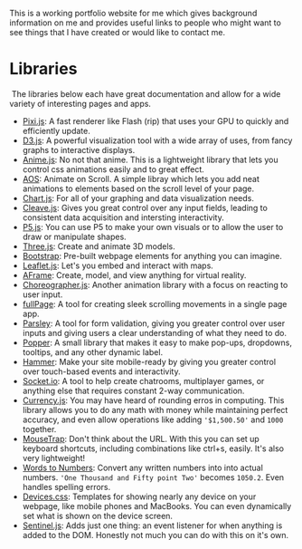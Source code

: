 This is a working portfolio website for me which gives background information on me and provides useful links to people who might want to see things that I have created or would like to contact me. 

# Libraries
​
The libraries below each have great documentation and allow for a wide variety of interesting
pages and apps.
​
- [Pixi.js](https://pixijs.com/): A fast renderer like Flash (rip) that uses your GPU to quickly and efficiently update.
​
- [D3.js](https://d3js.org/): A powerful visualization tool with a wide array of uses, from fancy graphs to interactive displays.
​
- [Anime.js](https://animejs.com/): No not that anime. This is a lightweight library that lets you control css animations easily and to great effect.
​
- [AOS](https://michalsnik.github.io/aos/): Animate on Scroll. A simple libray which lets you add neat animations to elements based on the scroll level of your page.
​
- [Chart.js](https://www.chartjs.org/): For all of your graphing and data visualization needs.
​
- [Cleave.js](https://nosir.github.io/cleave.js/): Gives you great control over any input fields, leading to consistent data acquisition and intersting interactivity.
​
- [P5.js](https://p5js.org/get-started/): You can use P5 to make your own visuals or to allow the user to draw or manipulate shapes.
​
- [Three.js](https://threejs.org/): Create and animate 3D models.
​
- [Bootstrap](https://getbootstrap.com/): Pre-built webpage elements for anything you can imagine.
​
- [Leaflet.js](https://leafletjs.com/): Let's you embed and interact with maps.
​
- [AFrame](https://aframe.io/): Create, model, and view anything for virtual reality.
​
- [Choreographer.js](https://christinecha.github.io/choreographer-js/): Another animation library with a focus on reacting to user input.
​
- [fullPage](https://alvarotrigo.com/fullPage/): A tool for creating sleek scrolling movements in a single page app.
​
- [Parsley](http://parsleyjs.org/): A tool for form validation, giving you greater control over user inputs and giving users a clear understanding of what they need to do.
​
- [Popper](https://popper.js.org/): A small library that makes it easy to make pop-ups, dropdowns, tooltips, and any other dynamic label.
​
- [Hammer](http://hammerjs.github.io/): Make your site mobile-ready by giving you greater control over touch-based events and interactivity.
​
- [Socket.io](https://socket.io/): A tool to help create chatrooms, multiplayer games, or anything else that requires constant 2-way communication.
​
- [Currency.js](https://github.com/scurker/currency.js): You may have heard of rounding erros in computing. This library allows you to do any math with money while maintaining perfect accuracy, and even allow operations like adding `'$1,500.50'` and `1000` together.
​
- [MouseTrap](https://craig.is/killing/mice): Don't think about the URL. With this you can set up keyboard shortcuts, including combinations like ctrl+s, easily. It's also very lightweight!
​
- [Words to Numbers](https://github.com/finnfiddle/words-to-numbers): Convert any written numbers into into actual numbers. `'One Thousand and Fifty point Two'` becomes `1050.2`. Even handles spelling errors.
​
- [Devices.css](https://devicescss.xyz/): Templates for showing nearly any device on your webpage, like mobile phones and MacBooks. You can even dynamically set what is shown on the device screen.
​
- [Sentinel.js](https://github.com/muicss/sentineljs): Adds just one thing: an event listener for when anything is added to the DOM. Honestly not much you can do with this on it's own.
